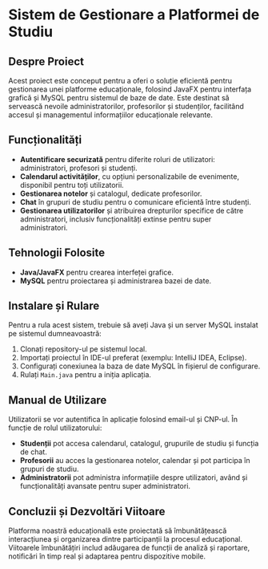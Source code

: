 # Sistem de Gestionare a Platformei de Studiu

## Despre Proiect
Acest proiect este conceput pentru a oferi o soluție eficientă pentru gestionarea unei platforme educaționale, folosind JavaFX pentru interfața grafică și MySQL pentru sistemul de baze de date. Este destinat să servească nevoile administratorilor, profesorilor și studenților, facilitând accesul și managementul informațiilor educaționale relevante.

## Funcționalități
- **Autentificare securizată** pentru diferite roluri de utilizatori: administratori, profesori și studenți.
- **Calendarul activităților**, cu opțiuni personalizabile de evenimente, disponibil pentru toți utilizatorii.
- **Gestionarea notelor** și catalogul, dedicate profesorilor.
- **Chat** în grupuri de studiu pentru o comunicare eficientă între studenți.
- **Gestionarea utilizatorilor** și atribuirea drepturilor specifice de către administratori, inclusiv funcționalități extinse pentru super administratori.

## Tehnologii Folosite
- **Java/JavaFX** pentru crearea interfeței grafice.
- **MySQL** pentru proiectarea și administrarea bazei de date.

## Instalare și Rulare
Pentru a rula acest sistem, trebuie să aveți Java și un server MySQL instalat pe sistemul dumneavoastră:
1. Clonați repository-ul pe sistemul local.
2. Importați proiectul în IDE-ul preferat (exemplu: IntelliJ IDEA, Eclipse).
3. Configurați conexiunea la baza de date MySQL în fișierul de configurare.
4. Rulați `Main.java` pentru a iniția aplicația.

## Manual de Utilizare
Utilizatorii se vor autentifica în aplicație folosind email-ul și CNP-ul. În funcție de rolul utilizatorului:
- **Studenții** pot accesa calendarul, catalogul, grupurile de studiu și funcția de chat.
- **Profesorii** au acces la gestionarea notelor, calendar și pot participa în grupuri de studiu.
- **Administratorii** pot administra informațiile despre utilizatori, având și funcționalități avansate pentru super administratori.

## Concluzii și Dezvoltări Viitoare
Platforma noastră educațională este proiectată să îmbunătățească interacțiunea și organizarea dintre participanții la procesul educațional. Viitoarele îmbunătățiri includ adăugarea de funcții de analiză și raportare, notificări în timp real și adaptarea pentru dispozitive mobile.
